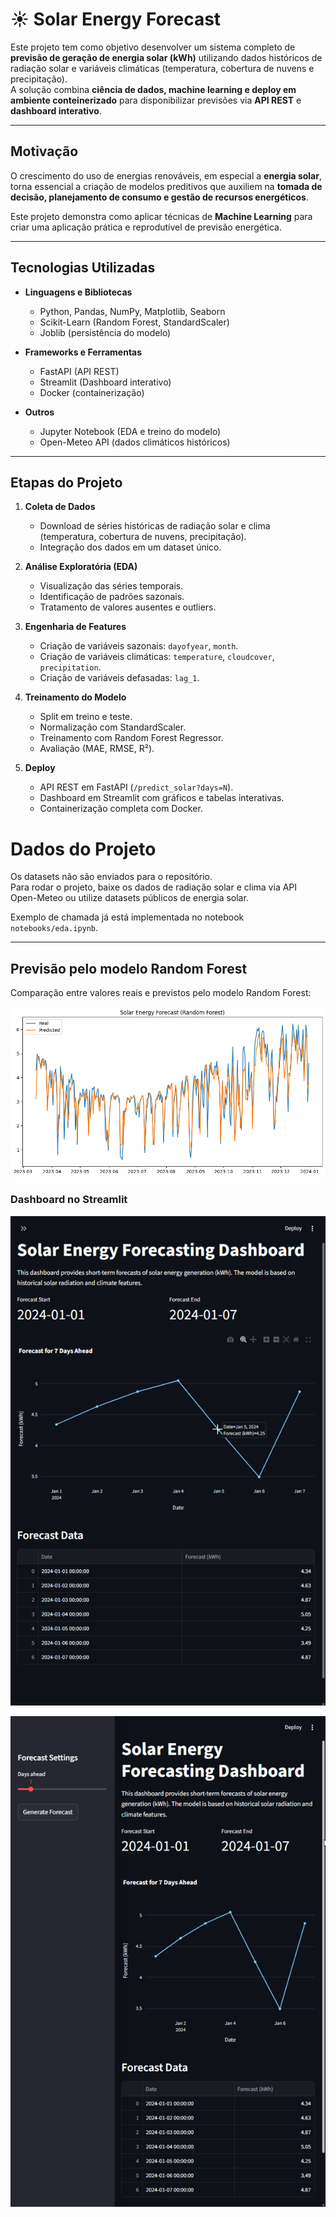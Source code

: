 # ☀️ Solar Energy Forecast

Este projeto tem como objetivo desenvolver um sistema completo de **previsão de geração de energia solar (kWh)** utilizando dados históricos de radiação solar e variáveis climáticas (temperatura, cobertura de nuvens e precipitação).  
A solução combina **ciência de dados, machine learning e deploy em ambiente conteinerizado** para disponibilizar previsões via **API REST** e **dashboard interativo**.

---

##  Motivação

O crescimento do uso de energias renováveis, em especial a **energia solar**, torna essencial a criação de modelos preditivos que auxiliem na **tomada de decisão, planejamento de consumo e gestão de recursos energéticos**.  

Este projeto demonstra como aplicar técnicas de **Machine Learning** para criar uma aplicação prática e reprodutível de previsão energética.

---

##  Tecnologias Utilizadas

- **Linguagens e Bibliotecas**
  - Python, Pandas, NumPy, Matplotlib, Seaborn
  - Scikit-Learn (Random Forest, StandardScaler)
  - Joblib (persistência do modelo)

- **Frameworks e Ferramentas**
  - FastAPI (API REST)
  - Streamlit (Dashboard interativo)
  - Docker (containerização)

- **Outros**
  - Jupyter Notebook (EDA e treino do modelo)
  - Open-Meteo API (dados climáticos históricos)

---

##  Etapas do Projeto

1. **Coleta de Dados**
   - Download de séries históricas de radiação solar e clima (temperatura, cobertura de nuvens, precipitação).
   - Integração dos dados em um dataset único.

2. **Análise Exploratória (EDA)**
   - Visualização das séries temporais.
   - Identificação de padrões sazonais.
   - Tratamento de valores ausentes e outliers.

3. **Engenharia de Features**
   - Criação de variáveis sazonais: `dayofyear`, `month`.
   - Criação de variáveis climáticas: `temperature`, `cloudcover`, `precipitation`.
   - Criação de variáveis defasadas: `lag_1`.

4. **Treinamento do Modelo**
   - Split em treino e teste.
   - Normalização com StandardScaler.
   - Treinamento com Random Forest Regressor.
   - Avaliação (MAE, RMSE, R²).

5. **Deploy**
   - API REST em FastAPI (`/predict_solar?days=N`).
   - Dashboard em Streamlit com gráficos e tabelas interativas.
   - Containerização completa com Docker.

# Dados do Projeto

Os datasets não são enviados para o repositório.  
Para rodar o projeto, baixe os dados de radiação solar e clima via API Open-Meteo ou utilize datasets públicos de energia solar.  

Exemplo de chamada já está implementada no notebook `notebooks/eda.ipynb`.

---

## Previsão pelo modelo Random Forest

Comparação entre valores reais e previstos pelo modelo Random Forest:

![Previsão Solar](image.png)

### Dashboard no Streamlit

![Dashboard](image-1.png)

![Dashboard](image-2.png)